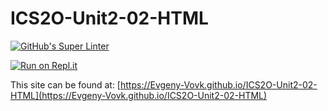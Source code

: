 # ICS2O-Unit2-02-HTML

[![GitHub's Super Linter](https://github.com/Evgeny-Vovk/ICS2O-Unit2-02-HTML/workflows/GitHub's%20Super%20Linter/badge.svg)](https://github.com/Evgeny-Vovk/ICS2O-Unit2-02-HTML/actions)

[![Run on Repl.it](https://repl.it/badge/github/Evgeny-Vovk/ICS2O-Unit2-02-HTML)](https://repl.it/github/Evgeny-Vovk/ICS2O-Unit2-02-HTML)

This site can be found at: [https://Evgeny-Vovk.github.io/ICS2O-Unit2-02-HTML](https://Evgeny-Vovk.github.io/ICS2O-Unit2-02-HTML)
